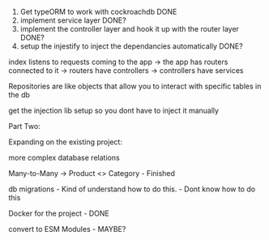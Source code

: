 1. Get typeORM to work with cockroachdb DONE
2. implement service layer DONE?
3. implement the controller layer and hook it up with the router layer DONE?
4. setup the injestify to inject the dependancies automatically DONE?

index listens to requests coming to the app -> the app has routers connected to it -> routers have controllers -> controllers have services 

Repositories are like objects that allow you to interact with specific tables in the db

get the injection lib setup so you dont have to inject it manually


Part Two:

Expanding on the existing project:

more complex database relations

Many-to-Many → Product <> Category - Finished

db migrations - Kind of understand how to do this. - Dont know how to do this

Docker for the project - DONE

convert to ESM Modules - MAYBE?